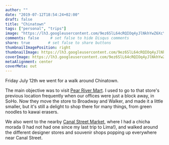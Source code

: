 ```yaml
---
author: ""
date: "2019-07-12T18:54:24+02:00"
draft: false
title: "Chinatown"
tags: ["personal", "trips"]
image: "https://lh3.googleusercontent.com/9ez6SlL64cRQIOq4yJlNkhYwZ6XcYA-RBqD9CymPFV6f1AgCwOCymBSvr3MfGw5mNlDvZucklsB0Y6Ntl4AHBDc0rwT5zI25yWMmsNvn0XyMHIc7LAamiJZsM-E8gLUpCU51gsVkFsU=w1920-h1080"
comments: false     # set false to hide Disqus comments
share: true        # set false to share buttons
thumbnailImagePosition: right
thumbnailImage: https://lh3.googleusercontent.com/9ez6SlL64cRQIOq4yJlNkhYwZ6XcYA-RBqD9CymPFV6f1AgCwOCymBSvr3MfGw5mNlDvZucklsB0Y6Ntl4AHBDc0rwT5zI25yWMmsNvn0XyMHIc7LAamiJZsM-E8gLUpCU51gsVkFsU=w1920-h1080
coverImage: https://lh3.googleusercontent.com/9ez6SlL64cRQIOq4yJlNkhYwZ6XcYA-RBqD9CymPFV6f1AgCwOCymBSvr3MfGw5mNlDvZucklsB0Y6Ntl4AHBDc0rwT5zI25yWMmsNvn0XyMHIc7LAamiJZsM-E8gLUpCU51gsVkFsU=w1920-h1080
metaAlignment: center
coverMeta: out
---
```


Friday July 12th we went for a walk around Chinatown.

<!--more-->

The main objective was to visit [Pear River Mart](https://pearlriver.com/). I used to go to that store's previous location frequently when our offices were just a block away, in SoHo. Now they move the store to Broadway and Walker, and made it a little smaller, but it's still a delight to shop there for many things, from green noodles to kawai erasers.

We also went to the nearby [Canal Street Market](https://canalstreet.market/), where I had a chicha morada (I had not had one since my last trip to Lima!), and walked around the different designer stores and souvenir shops popping up everywhere near Canal Street.

<script src="https://cdn.jsdelivr.net/npm/publicalbum@latest/embed-ui.min.js" async></script>
<div class="pa-gallery-player-widget" style="width:100%; height:480px; display:none;"
  data-link="https://photos.app.goo.gl/xB7Waogathh6KMmz5"
  data-title="6 new photos by Jorge Cortell">
  <img data-src="https://lh3.googleusercontent.com/mFN9cUdsSMiTJmCdfc6RJbJgsSJEyJcAX2rTtv7UK6y5HRhPlvrfr4jpQC9KOiCl3mOnTgAmP-a_vnsTWvpsI5L9UTyUaCiYl8dEZZulVkpJJ1kkywRTQoTrKf_oY94dLd-bNo6D6I4=w1920-h1080" src="" alt="" />
  <img data-src="https://lh3.googleusercontent.com/ZuMwsVJvTkrsy8p5mLZ5an1qCrp0YO8csju2TVBQgxZzamkrkF-6ocEvxFnhibjUV0DjiSJzDh4va6rTm64Yl1Ahs2XfjvNGaNnk7w7VH2Wr2lf1yf_jXivfZJ40-6O_i4aIZBUgbD0=w1920-h1080" src="" alt="" />
  <img data-src="https://lh3.googleusercontent.com/RKsmhKP4rGYpbnlKu6h1O_KjdMPjY2Ts0zIwqfASK3zL8ArdLRkITaOaIljCqfP5o2GMbPAQC1Shy-LU-KLv0vpBcX3Icv5uV-Dml4LDlDlTOIR3-ppZyoF91sXn7oKVMZ_sm6rh4_E=w1920-h1080" src="" alt="" />
  <img data-src="https://lh3.googleusercontent.com/LPH5--oxk_dKDp1v_LnoiLzw_GeLZ_3cYlD6SjimyxBqIrg8xQS0HlZkyf4zqHR4eECJH9pf4QgpmE1Aq6p_TyLEE0Y_2gBMhcxyFxBZILn2wM2YZG3JPWAG7hk71RyDlBA66rAID00=w1920-h1080" src="" alt="" />
  <img data-src="https://lh3.googleusercontent.com/bA8V3G9C0py3k9h2NSd87CyzpVDqJzecgPa4JYZSTK5q6-6M2cA1jCc2gC4P1qAPJ5WmzMX7wFgkqt-eLHwb8ZYGbYTle83xxh7NKm0Rhb7yX1z1TfcbGLMZk6DxDxEbZOqymLcB9y4=w1920-h1080" src="" alt="" />
  <img data-src="https://lh3.googleusercontent.com/KNSG28wMndES9F7vUSAZpw7_E-pTIuNHBOmcZxUkzmhQk2XekoTfSwI2djXxoZL7ZwHt8sV8LNv98kWBqjh9V9-NKEPxu3K2ow0mkp5hBauEB0LhNd3HeMhFFzcc5qWfxSzEdRZck8s=w1920-h1080" src="" alt="" />
</div>
